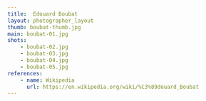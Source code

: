 ```yaml
---
title:  Edouard Boubat
layout: photographer_layout
thumb: boubat-thumb.jpg
main: boubat-01.jpg
shots:
    - boubat-02.jpg
    - boubat-03.jpg
    - boubat-04.jpg
    - boubat-05.jpg
references:
    - name: Wikipedia
      url: https://en.wikipedia.org/wiki/%C3%89douard_Boubat
---
```

